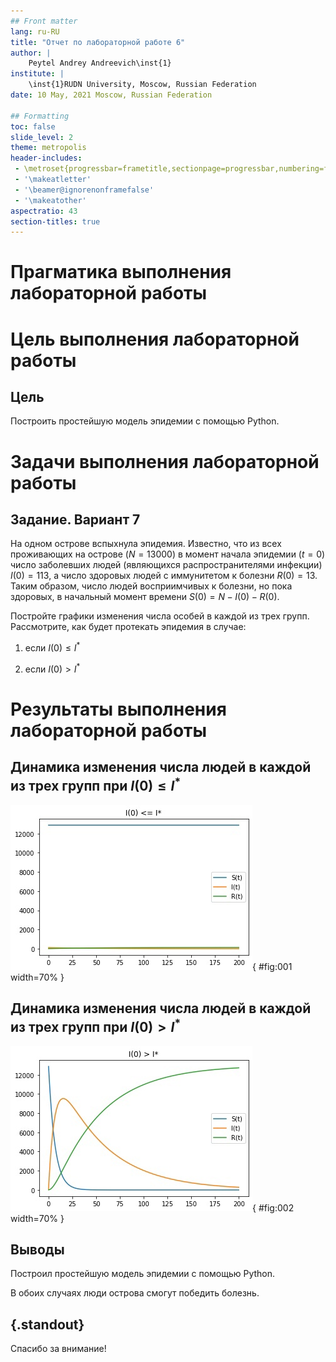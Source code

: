 ```yaml
---
## Front matter
lang: ru-RU
title: "Отчет по лабораторной работе 6"
author: |
	Peytel Andrey Andreevich\inst{1}
institute: |
	\inst{1}RUDN University, Moscow, Russian Federation
date: 10 May, 2021 Moscow, Russian Federation

## Formatting
toc: false
slide_level: 2
theme: metropolis
header-includes: 
 - \metroset{progressbar=frametitle,sectionpage=progressbar,numbering=fraction}
 - '\makeatletter'
 - '\beamer@ignorenonframefalse'
 - '\makeatother'
aspectratio: 43
section-titles: true
---
```


# **Прагматика выполнения лабораторной работы**


# **Цель выполнения лабораторной работы**

## Цель

Построить простейшую модель эпидемии с помощью Python.

# **Задачи выполнения лабораторной работы**

## Задание. Вариант 7

На одном острове вспыхнула эпидемия. Известно, что из всех проживающих на острове ($N = 13000$) в момент начала эпидемии ($t = 0$) число заболевших людей
(являющихся распространителями инфекции) $I(0) = 113$, а число здоровых людей с иммунитетом к болезни $R(0) = 13$. Таким образом, число людей восприимчивых к
болезни, но пока здоровых, в начальный момент времени $S(0) = N - I(0) - R(0)$.

Постройте графики изменения числа особей в каждой из трех групп.
Рассмотрите, как будет протекать эпидемия в случае:

1) если $I(0) \leq I^*$

2) если $I(0) > I^*$

# **Результаты выполнения лабораторной работы**

## Динамика изменения числа людей в каждой из трех групп при $I(0) \leq I^*$

![Динамика изменения числа людей в каждой из трех групп при >](image/1.png){ #fig:001 width=70% } 

## Динамика изменения числа людей в каждой из трех групп при $I(0) > I^*$

![Динамика изменения числа людей в каждой из трех групп при <](image/2.png){ #fig:002 width=70% }

## Выводы

Построил простейшую модель эпидемии с помощью Python.

В обоих случаях люди острова смогут победить болезнь.

## {.standout}

Спасибо за внимание!
